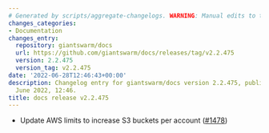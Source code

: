 ```yaml
---
# Generated by scripts/aggregate-changelogs. WARNING: Manual edits to this files will be overwritten.
changes_categories:
- Documentation
changes_entry:
  repository: giantswarm/docs
  url: https://github.com/giantswarm/docs/releases/tag/v2.2.475
  version: 2.2.475
  version_tag: v2.2.475
date: '2022-06-28T12:46:43+00:00'
description: Changelog entry for giantswarm/docs version 2.2.475, published on 28
  June 2022, 12:46.
title: docs release v2.2.475
---
```


- Update AWS limits to increase S3 buckets per account ([#1478](https://github.com/giantswarm/docs/pull/1478))
